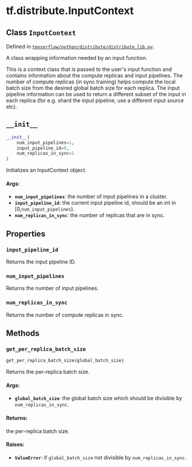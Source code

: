 <div itemscope itemtype="http://developers.google.com/ReferenceObject">
<meta itemprop="name" content="tf.distribute.InputContext" />
<meta itemprop="path" content="Stable" />
<meta itemprop="property" content="input_pipeline_id"/>
<meta itemprop="property" content="num_input_pipelines"/>
<meta itemprop="property" content="num_replicas_in_sync"/>
<meta itemprop="property" content="__init__"/>
<meta itemprop="property" content="get_per_replica_batch_size"/>
</div>

# tf.distribute.InputContext

## Class `InputContext`





Defined in [`tensorflow/python/distribute/distribute_lib.py`](/code/stable/tensorflow/python/distribute/distribute_lib.py).

A class wrapping information needed by an input function.

This is a context class that is passed to the user's input function and
contains information about the compute replicas and input pipelines. The
number of compute replicas (in sync training) helps compute the local batch
size from the desired global batch size for each replica. The input pipeline
information can be used to return a different subset of the input in each
replica (for e.g. shard the input pipeline, use a different input
source etc).

<h2 id="__init__"><code>__init__</code></h2>

``` python
__init__(
    num_input_pipelines=1,
    input_pipeline_id=0,
    num_replicas_in_sync=1
)
```

Initializes an InputContext object.

#### Args:

* <b>`num_input_pipelines`</b>: the number of input pipelines in a cluster.
* <b>`input_pipeline_id`</b>: the current input pipeline id, should be an int in
    [0,`num_input_pipelines`).
* <b>`num_replicas_in_sync`</b>: the number of replicas that are in sync.



## Properties

<h3 id="input_pipeline_id"><code>input_pipeline_id</code></h3>

Returns the input pipeline ID.

<h3 id="num_input_pipelines"><code>num_input_pipelines</code></h3>

Returns the number of input pipelines.

<h3 id="num_replicas_in_sync"><code>num_replicas_in_sync</code></h3>

Returns the number of compute replicas in sync.



## Methods

<h3 id="get_per_replica_batch_size"><code>get_per_replica_batch_size</code></h3>

``` python
get_per_replica_batch_size(global_batch_size)
```

Returns the per-replica batch size.

#### Args:

* <b>`global_batch_size`</b>: the global batch size which should be divisible by
    `num_replicas_in_sync`.


#### Returns:

the per-replica batch size.


#### Raises:

* <b>`ValueError`</b>: if `global_batch_size` not divisible by
    `num_replicas_in_sync`.



